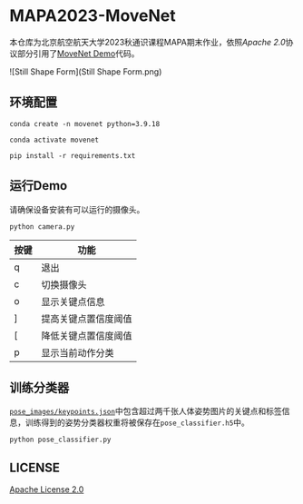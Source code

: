 # MAPA2023-MoveNet

本仓库为北京航空航天大学2023秋通识课程MAPA期末作业，依照*Apache 2.0*协议部分引用了[MoveNet Demo](https://github.com/tensorflow/docs/blob/master/site/en/hub/tutorials/movenet.ipynb)代码。

![Still Shape Form](Still Shape Form.png)

## 环境配置

```shell
conda create -n movenet python=3.9.18
```

```shell
conda activate movenet
```

```shell
pip install -r requirements.txt
```

## 运行Demo

请确保设备安装有可以运行的摄像头。

```
python camera.py
```

| 按键 | 功能                 |
| ---- | -------------------- |
| q    | 退出                 |
| c    | 切换摄像头           |
| o    | 显示关键点信息       |
| ]    | 提高关键点置信度阈值 |
| [    | 降低关键点置信度阈值 |
| p    | 显示当前动作分类     |

## 训练分类器

[`pose_images/keypoints.json`](pose_images/keypoints.json)中包含超过两千张人体姿势图片的关键点和标签信息，训练得到的姿势分类器权重将被保存在`pose_classifier.h5`中。

```shell
python pose_classifier.py
```

## LICENSE

[Apache License 2.0](https://opensource.org/licenses/Apache-2.0)
